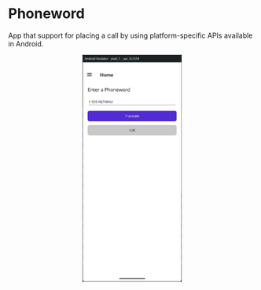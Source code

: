 # Phoneword

<div>
  <p>App that support for placing a call by using platform-specific APIs available in Android.</p>
</div>
<div align="center">
    <img src="./GitHubImage/Phoneword.jpg" width="40%">
</div>
